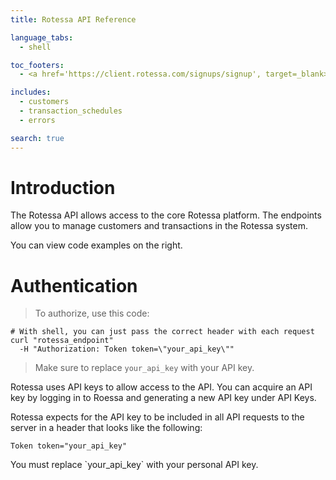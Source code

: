 ```yaml
---
title: Rotessa API Reference

language_tabs:
  - shell

toc_footers:
  - <a href='https://client.rotessa.com/signups/signup', target=_blank>Sign Up to acquire a developer key.</a>

includes:
  - customers
  - transaction_schedules
  - errors

search: true
---
```


# Introduction

The Rotessa API allows access to the core Rotessa platform. The endpoints allow you to manage customers and transactions in the Rotessa system.

You can view code examples on the right.

# Authentication

> To authorize, use this code:


```shell
# With shell, you can just pass the correct header with each request
curl "rotessa_endpoint"
  -H "Authorization: Token token=\"your_api_key\""
```

> Make sure to replace `your_api_key` with your API key.

Rotessa uses API keys to allow access to the API. You can acquire an API key by logging in to Roessa and generating a new API key under API Keys.

Rotessa expects for the API key to be included in all API requests to the server in a header that looks like the following:

`Token token="your_api_key"`

<aside class="notice">
You must replace `your_api_key` with your personal API key.
</aside>
